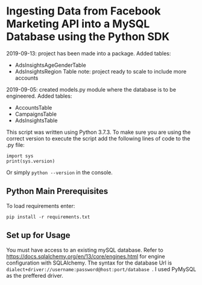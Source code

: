 # Ingesting Data from Facebook Marketing API into a MySQL Database using the Python SDK
2019-09-13: project has been made into a package. Added tables:
* AdsInsightsAgeGenderTable
* AdsInsightsRegion Table
note: project ready to scale to include more accounts

2019-09-05: created models.py module where the database is to be engineered. Added tables:
* AccountsTable
* CampaignsTable
* AdsInsightsTable

This script was written using Python 3.7.3.
To make sure you are using the correct version to execute the script add the following lines of code to the .py file:
```{python}
import sys
print(sys.version)
```
Or simply `python --version` in the console.

## Python Main Prerequisites
To load requirements enter:
```
pip install -r requirements.txt
```

## Set up for Usage

You must have access to an existing mySQL database. Refer to https://docs.sqlalchemy.org/en/13/core/engines.html for engine configuration with SQLAlchemy. The syntax for the database Url is `dialect+driver://username:password@host:port/database `. I used PyMySQL as the preffered driver.
